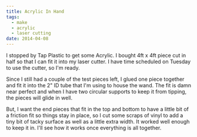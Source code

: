 ```yaml
---
title: Acrylic In Hand
tags:
  - make
  - acrylic
  - laser cutting
date: 2014-04-08
---
```


I stopped by Tap Plastic to get some Acrylic.  I bought 4ft x 4ft piece cut in half so that I can fit it into my laser cutter.  I have time scheduled on Tuesday to use the cutter, so I'm ready.

Since I still had a couple of the test pieces left, I glued one piece together and fit it into the 2" ID tube that I'm using to house the wand.  The fit is damn near perfect and when I have two circular supports to keep it from tipping, the pieces will glide in well.

But, I want the end pieces that fit in the top and bottom to have a little bit of a friction fit so things stay in place, so I cut some scraps of vinyl to add a tiny bit of tacky surface as well as a little extra width.  It worked well enough to keep it in.  I'll see how it works once everything is all together.
